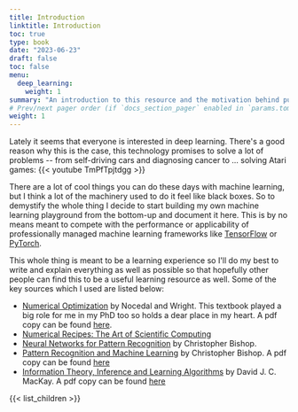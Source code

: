```yaml
---
title: Introduction
linktitle: Introduction
toc: true
type: book
date: "2023-06-23"
draft: false
toc: false
menu:
  deep_learning:
    weight: 1
summary: "An introduction to this resource and the motivation behind putting it together."
# Prev/next pager order (if `docs_section_pager` enabled in `params.toml`)
weight: 1
---
```


Lately it seems that everyone is interested in deep learning. 
There's a good reason why this is the case, this technology promises to solve a lot of problems -- from self-driving cars and diagnosing cancer to ... solving Atari games:
{{< youtube TmPfTpjtdgg >}}

There are a lot of cool things you can do these days with machine learning, but I think a lot of the machinery used to do it feel like black boxes. So to demystify the whole thing I decide to start building my own machine learning playground from the bottom-up and document it here. This is by no means meant to compete with the performance or applicability of professionally managed machine learning frameworks like [TensorFlow](https://www.tensorflow.org/) or [PyTorch](https://pytorch.org/). 

This whole thing is meant to be a learning experience so I'll do my best to write and explain everything as well as possible so that hopefully other people can find this to be a useful learning resource as well. Some of the key sources which I used are listed below:
- [Numerical Optimization](https://link.springer.com/book/10.1007/978-0-387-40065-5) by Nocedal and Wright. This textbook played a big role for me in my PhD too so holds a dear place in my heart. A pdf copy can be found [here](https://www.csie.ntu.edu.tw/~r97002/temp/num_optimization.pdf).
- [Numerical Recipes: The Art of Scientific Computing](http://numerical.recipes/)
- [Neural Networks for Pattern Recognition](https://global.oup.com/academic/product/neural-networks-for-pattern-recognition-9780198538646?cc=gb&lang=en&) by Christopher Bishop.
- [Pattern Recognition and Machine Learning](https://link.springer.com/book/9780387310732) by Christopher Bishop. A pdf copy can be found [here](https://www.microsoft.com/en-us/research/uploads/prod/2006/01/Bishop-Pattern-Recognition-and-Machine-Learning-2006.pdf)
- [Information Theory, Inference and Learning Algorithms](https://www.cambridge.org/0521642981) by David J. C. MacKay. A pdf copy can be found [here](https://www.inference.org.uk/itprnn/book.pdf)

{{< list_children >}}
